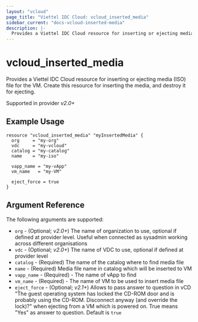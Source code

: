 ```yaml
---
layout: "vcloud"
page_title: "Viettel IDC Cloud: vcloud_inserted_media"
sidebar_current: "docs-vcloud-inserted-media"
description: |-
  Provides a Viettel IDC Cloud resource for inserting or ejecting media (ISO) file for the VM. Create this resource for inserting the media, and destroy it for ejecting.
---
```


# vcloud\_inserted\_media

Provides a Viettel IDC Cloud resource for inserting or ejecting media (ISO) file for the VM. Create this resource for inserting the media, and destroy it for ejecting.

Supported in provider *v2.0+*

## Example Usage

```
resource "vcloud_inserted_media" "myInsertedMedia" {
  org     = "my-org"
  vdc     = "my-vcloud"
  catalog = "my-catalog"
  name    = "my-iso"

  vapp_name = "my-vApp"
  vm_name   = "my-VM"

  eject_force = true
}
```

## Argument Reference

The following arguments are supported:

* `org` - (Optional; *v2.0+*) The name of organization to use, optional if defined at provider level. Useful when connected as sysadmin working across different organisations
* `vdc` - (Optional; *v2.0+*) The name of VDC to use, optional if defined at provider level
* `catalog` - (Required) The name of the catalog where to find media file
* `name` - (Required) Media file name in catalog which will be inserted to VM
* `vapp_name` - (Required) - The name of vApp to find
* `vm_name` - (Required) - The name of VM to be used to insert media file
* `eject_force` - (Optional; *v2.1+*) Allows to pass answer to question in vCD
"The guest operating system has locked the CD-ROM door and is probably using the CD-ROM. 
Disconnect anyway (and override the lock)?" 
when ejecting from a VM which is powered on. True means "Yes" as answer to question. Default is `true`
